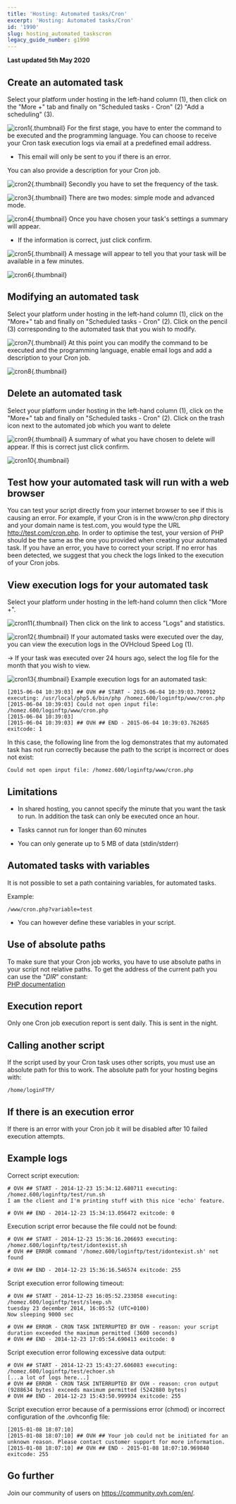 ```yaml
---
title: 'Hosting: Automated tasks/Cron'
excerpt: 'Hosting: Automated tasks/Cron'
id: '1990'
slug: hosting_automated_taskscron
legacy_guide_number: g1990
---
```


**Last updated 5th May 2020**

## Create an automated task
Select your platform under hosting in the left-hand column (1), then click on the "More +" tab and finally on "Scheduled tasks - Cron" (2) "Add a scheduling" (3).

![cron1](images/3261.png){.thumbnail}
For the first stage, you have to enter the command to be executed and the programming language. You can choose to receive your Cron task execution logs via email at a predefined email address. 


- This email will only be sent to you if there is an error.


You can also provide a description for your Cron job.

![cron2](images/3262.png){.thumbnail}
Secondly you have to set the frequency of the task.

![cron3](images/3264.png){.thumbnail}
There are two modes: simple mode and advanced mode.

![cron4](images/3265.png){.thumbnail}
Once you have chosen your task's settings a summary will appear. 


- If the information is correct, just click confirm.



![cron5](images/3266.png){.thumbnail}
A message will appear to tell you that your task will be available in a few minutes.

![cron6](images/3267.png){.thumbnail}


## Modifying an automated task
Select your platform under hosting in the left-hand column (1), click on the "More+" tab and finally on "Scheduled tasks - Cron" (2). Click on the pencil (3) corresponding to the automated task that you wish to modify.

![cron7](images/3268.png){.thumbnail}
At this point you can modify the command to be executed and the programming language, enable email logs and add a description to your Cron job.

![cron8](images/3269.png){.thumbnail}


## Delete an automated task
Select your platform under hosting in the left-hand column (1), click on the "More+" tab and finally on "Scheduled tasks - Cron" (2). Click on the trash icon next to the automated job which you want to delete

![cron9](images/3270.png){.thumbnail}
A summary of what you have chosen to delete will appear. If this is correct just click confirm.

![cron10](images/3271.png){.thumbnail}


## Test how your automated task will run with a web browser
You can test your script directly from your internet browser to see if this is causing an error. 
For example, if your Cron is in the www/cron.php directory and your domain name is test.com, you would type the URL http://test.com/cron.php.
In order to optimise the test, your version of PHP should be the same as the one you provided when creating your automated task.
If you have an error, you have to correct your script. If no error has been detected, we suggest that you check the logs linked to the execution of your Cron jobs.


## View execution logs for your automated task
Select your platform under hosting in the left-hand column then click "More +".

![cron11](images/4012.png){.thumbnail}
Then click on the link to access "Logs" and statistics.

![cron12](images/4013.png){.thumbnail}
If your automated tasks were executed over the day, you can view the execution logs in the OVHcloud Speed Log (1).

-> If your task was executed over 24 hours ago, select the log file for the month that you wish to view.

![cron13](images/3274.png){.thumbnail}
Example execution logs for an automated task:


```
[2015-06-04 10:39:03] ## OVH ## START - 2015-06-04 10:39:03.700912 executing: /usr/local/php5.6/bin/php /homez.600/loginftp/www/cron.php
[2015-06-04 10:39:03] Could not open input file: /homez.600/loginftp/www/cron.php
[2015-06-04 10:39:03]
[2015-06-04 10:39:03] ## OVH ## END - 2015-06-04 10:39:03.762685 exitcode: 1
```


In this case, the following line from the log demonstrates that my automated task has not run correctly because the path to the script is incorrect or does not exist:


```
Could not open input file: /homez.600/loginftp/www/cron.php
```


## Limitations

- In shared hosting, you cannot specify the minute that you want the task to run. In addition the task can only be executed once an hour. 

- Tasks cannot run for longer than 60 minutes

- You can only generate up to 5 MB of data  (stdin/stderr)


## Automated tasks with variables
It is not possible to set a path containing variables, for automated tasks.

Example:

```
/www/cron.php?variable=test
```

- You can however define these variables in your script.


## Use of absolute paths

To make sure that your Cron job works, you have to use absolute paths in your script not relative paths.
To get the address of the current path you can use the "_DIR_" constant:  
[PHP documentation](http://php.net/manual/en/language.constants.predefined.php)


## Execution report

Only one Cron job execution report is sent daily. This is sent in the night.


## Calling another script

If the script used by your Cron task uses other scripts, you must use an absolute path for this to work. The absolute path for your hosting begins with:



```
/home/loginFTP/
```




## If there is an execution error
If there is an error with your Cron job it will be disabled after 10 failed execution attempts.


## Example logs
Correct script execution:

```
# OVH ## START - 2014-12-23 15:34:12.680711 executing: /homez.600/loginftp/test/run.sh
I am the client and I'm printing stuff with this nice 'echo' feature.

# OVH ## END - 2014-12-23 15:34:13.056472 exitcode: 0
```


Execution script error because the file could not be found:

```
# OVH ## START - 2014-12-23 15:36:16.206693 executing: /homez.600/loginftp/test/idontexist.sh
# OVH ## ERROR command '/homez.600/loginftp/test/idontexist.sh' not found

# OVH ## END - 2014-12-23 15:36:16.546574 exitcode: 255
```


Script execution error following timeout:

```
# OVH ## START - 2014-12-23 16:05:52.233058 executing: /homez.600/loginftp/test/sleep.sh
tuesday 23 december 2014, 16:05:52 (UTC+0100)
Now sleeping 9000 sec

# OVH ## ERROR - CRON TASK INTERRUPTED BY OVH - reason: your script duration exceeded the maximum permitted (3600 seconds)
# OVH ## END - 2014-12-23 17:05:54.690413 exitcode: 0
```


Script execution error following excessive data output:

```
# OVH ## START - 2014-12-23 15:43:27.606083 executing: /homez.600/loginftp/test/echoer.sh
[...a lot of logs here...]
# OVH ## ERROR - CRON TASK INTERRUPTED BY OVH - reason: cron output (9288634 bytes) exceeds maximum permitted (5242880 bytes)
# OVH ## END - 2014-12-23 15:43:50.999934 exitcode: 255
```


Script execution error because of a permissions error (chmod) or incorrect configuration of the .ovhconfig file:

```
[2015-01-08 18:07:10]
[2015-01-08 18:07:10] ## OVH ## Your job could not be initiated for an unknown reason. Please contact customer support for more information.
[2015-01-08 18:07:10] ## OVH ## END - 2015-01-08 18:07:10.969840 exitcode: 255
```


## Go further

Join our community of users on <https://community.ovh.com/en/>.
